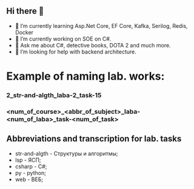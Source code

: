 ## Hi there 👋
- 🌱 I’m currently learning Asp.Net Core, EF Core, Kafka, Serilog, Redis, Docker
- 🔭 I’m currently working on SOE on C#.
- 💬 Ask me about C#, detective books, DOTA 2 and much more.
- 🤔 I’m looking for help with backend architecture.
  
# Example of naming lab. works:
### 2_str-and-algth_laba-2_task-15
### <num_of_course>_<abbr_of_subject>_laba-<num_of_laba>_task-<num_of_task>

## Abbreviations and transcription for lab. tasks
- str-and-algth - Структуры и алгоритмы;
- lsp - ЯСП;
- csharp - C#;
- py - python;
- web - ВЕБ;
<!--
**retality-education/retality-education** is a ✨ _special_ ✨ repository because its `README.md` (this file) appears on your GitHub profile.

Here are some ideas to get you started:

- 🔭 I’m currently working on ...

- 👯 I’m looking to collaborate on ...
- 🤔 I’m looking for help with ...

- 📫 How to reach me: ...
- 😄 Pronouns: ...
- ⚡ Fun fact: ...
-->
